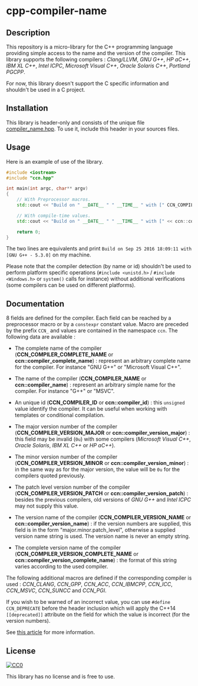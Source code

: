 # cpp-compiler-name

## Description

This repository is a micro-library for the C++ programming language providing simple access to the name and the version of the compiler. This library supports the following compilers : *Clang/LLVM*, *GNU G++*, *HP aC++*, *IBM XL C++*, *Intel ICPC*, *Microsoft Visual C++*, *Oracle Solaris C++*, *Portland PGCPP*.

For now, this library doesn't support the C specific information and shouldn't be used in a C project.

## Installation

This library is header-only and consists of the unique file [compiler_name.hpp](https://github.com/EBoespflug/cpp-compiler-name/blob/master/ccn.hpp).
To use it, include this header in your sources files.

## Usage

Here is an example of use of the library.

```c++
#include <iostream>
#include "ccn.hpp"

int main(int argc, char** argv)
{
    // With Preprocessor macros.
    std::cout << "Build on " __DATE__ " " __TIME__ " with [" CCN_COMPILER_COMPLETE_NAME " - " CCN_COMPILER_VERSION_NAME "]\n";

    // With compile-time values.
    std::cout << "Build on " __DATE__ " " __TIME__ " with [" << ccn::compiler_complete_name << " - " << ccn::compiler_version_name << "]\n";

    return 0;
}
```

The two lines are equivalents and print `Build on Sep 25 2016 18:09:11 with [GNU G++ - 5.3.0]` on my machine.

Please note that the compiler detection (by name or id) shouldn't be used to perform platform specific operations (`#include <unistd.h>` / `#include <Windows.h>` or `system()` calls for instance) without additional verifications (some compilers can be used on different platforms).

## Documentation

8 fields are defined for the compiler. Each field can be reached by a preprocessor macro or by a `constexpr` constant value. Macro are preceded by the prefix `CCN_` and values are contained in the namespace `ccn`. The following data are available :
- The complete name of the compiler (**CCN_COMPILER_COMPLETE_NAME** or **ccn::compiler_complete_name**) : represent an arbitrary complete name for the compiler. For instance "GNU G++" or "Microsoft Visual C++".
- The name of the compiler (**CCN_COMPILER_NAME** or **ccn::compiler_name**) : represent an arbitrary simple name for the compiler. For instance "G++" or "MSVC".
- An unique id (**CCN_COMPILER_ID** or **ccn::compiler_id**) : this `unsigned` value identify the compiler. It can be useful when working with templates or conditional compilation.

- The major version number of the compiler (**CCN_COMPILER_VERSION_MAJOR** or **ccn::compiler_version_major**) : this field may be invalid (`0u`) with some compilers (*Microsoft Visual C++*, *Oracle Solaris*, *IBM XL C++* or *HP aC++*).
- The minor version number of the compiler (**CCN_COMPILER_VERSION_MINOR** or **ccn::compiler_version_minor**) : in the same way as for the major version, the value will be `0u` for the compilers quoted previously.
- The patch level version number of the compiler (**CCN_COMPILER_VERSION_PATCH** or **ccn::compiler_version_patch**) : besides the previous compilers, old versions of *GNU G++* and *Intel ICPC* may not supply this value.

- The version name of the compiler (**CCN_COMPILER_VERSION_NAME** or **ccn::compiler_version_name**) : if the version numbers are supplied, this field is in the form "major.minor.patch_level", otherwise a supplied version name string is used. The version name is never an empty string.
- The complete version name of the compiler (**CCN_COMPILER_VERSION_COMPLETE_NAME** or **ccn::compiler_version_complete_name**) : the format of this string varies according to the used compiler.

The following additional macros are defined if the corresponding compiler is used : *CCN_CLANG*, *CCN_GPP*, *CCN_ACC*, *CCN_IBMCPP*, *CCN_ICC*, *CCN_MSVC*, *CCN_SUNCC* and *CCN_PGI*.

If you wish to be warned of an incorrect value, you can use `#define CCN_DEPRECATE` before the header inclusion which will apply the C++14 `[[deprecated]]` attribute on the field for which the value is incorrect (for the version numbers).

See [this article](http://nadeausoftware.com/articles/2012/10/c_c_tip_how_detect_compiler_name_and_version_using_compiler_predefined_macros) for more information.

## License

[![CC0](https://licensebuttons.net/p/zero/1.0/88x31.png)](http://creativecommons.org/publicdomain/zero/1.0/)

This library has no license and is free to use.
